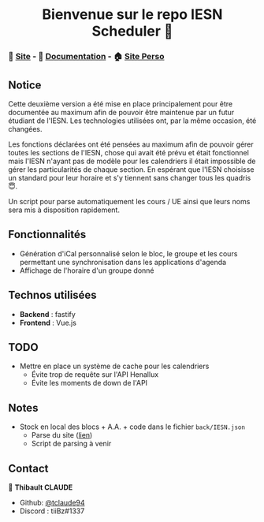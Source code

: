 <h1 align="center">Bienvenue sur le repo IESN Scheduler 👋</h1>

### 📆 [Site](https://iesn.thibaultclaude.be) - 📝 [Documentation](https://iesn-ig.github.io/IESN-Scheduler/) - 🏠 [Site Perso](https://thibaultclaude.be)

## Notice

Cette deuxième version a été mise en place principalement pour être documentée au maximum afin de pouvoir être maintenue par un futur étudiant de l'IESN. Les technologies utilisées ont, par la même occasion, été changées.

Les fonctions déclarées ont été pensées au maximum afin de pouvoir gérer toutes les sections de l'IESN, chose qui avait été prévu et était fonctionnel mais l'IESN n'ayant pas de modèle pour les calendriers il était impossible de gérer les particularités de chaque section. En espérant que l'IESN choisisse un standard pour leur horaire et s'y tiennent sans changer tous les quadris 😇.

Un script pour parse automatiquement les cours / UE ainsi que leurs noms sera mis à disposition rapidement.

## Fonctionnalités

- Génération d'iCal personnalisé selon le bloc, le groupe et les cours permettant une synchronisation dans les applications d'agenda
- Affichage de l'horaire d'un groupe donné

## Technos utilisées

- __Backend__ : fastify
- __Frontend__ : Vue.js

## TODO

* Mettre en place un système de cache pour les calendriers
    * Évite trop de requête sur l'API Henallux
    * Évite les moments de down de l'API

## Notes

* Stock en local des blocs + A.A. + code dans le fichier `back/IESN.json`
    - Parse du site ([lien](https://services.henallux.be/paysage/public/cursus/infocursus/idCursus/6)) 
    - Script de parsing à venir
    
## Contact

👤 **Thibault CLAUDE**

* Github: [@tclaude94](https://github.com/tclaude94)
* Discord : tiiBz#1337